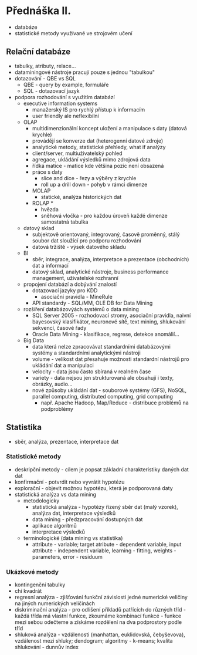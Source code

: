 # Přednáška II.
* databáze
* statistické metody využívané ve strojovém učení

## Relační databáze
* tabulky, atributy, relace...
* dataminingové nástroje pracují pouze s jednou "tabulkou"
* dotazování - QBE vs SQL
    * QBE - query by example, formuláře
    * SQL - dotazovací jazyk
* podpora rozhodování s využitím databází
    * executive information systems
        * manažerský IS pro rychlý přístup k informacím
        * user friendly ale neflexibilní
    * OLAP
        * multidimenzionální koncept uložení a manipulace s daty (datová krychle)
        * provádějí se konverze dat (heterogenní datové zdroje)
        * analytické metody, statistické přehledy, what if analýzy
        * client/server, multiuživatelský pohled
        * agregace, ukládání výsledků mimo zdrojová data
        * řídká matice - matice kde většina pozic není obsazená
        * práce s daty
            * slice and dice - řezy a výběry z krychle
            * roll up a drill down - pohyb v rámci dimenze
        * MOLAP
            * statické, analýza historických dat
        * ROLAP
            * 
            * hvězda
            * sněhová vločka - pro každou úroveň každé dimenze samostatná tabulka
    * datový sklad
        * subjektově orientovaný, integrovaný, časově proměnný, stálý soubor dat sloužící pro podporu rozhodování
        * datová tržiště - výsek datového skladu
    * BI
        * sběr, integrace, analýza, interpretace a prezentace (obchodních) dat a informací
        * datový sklad, analytické nástroje, business performance management, uživatelské rozhranní
    * propojení databází a dobývání znalostí
        * dotazovací jazyky pro KDD
            * asociační pravidla - MineRule
        * API standardy - SQL/MM, OLE DB for Data Mining
    * rozšíření databázovýách systémů o data mining
        * SQL Server 2005 - rozhodovací stromy, asociační pravidla, naivní bayesovský klasifikátor, neuronové sítě, text mining, shlukování sekvencí, časové řady
        * Oracle Data Mining - klasifikace, regrese, detekce anomálií...
    * Big Data
        * data která nelze zpracovávat standardními databázovými systémy a standardními analytickými nástroji
        * volume - velikost dat přesahuje možnosti standardní nástrojů pro ukládání dat a manipulaci
        * velocity - data jsou často sbíraná v realném čase
        * variety - data nejsou jen strukturovaná ale obsahují i texty, obrázky, audio...
        * nové způsoby ukládání dat - souborové systémy (GFS), NoSQL, parallel computing, distributed computing, grid computing
            * např. Apache Hadoop, Map/Reduce - distribuce problémů na podproblémy

## Statistika
* sběr, analýza, prezentace, interpretace dat
### Statistické metody
* deskripční metody - cílem je popsat základní charakteristiky daných dat dat
* konfirmační - potvrdit nebo vyvrátit hypotézu
* explorační - objevit možnou hypotézu, která je podporovaná daty
* statistická analýza vs data mining
    * metodologicky
        * statistická analýza - hypotézy řízený sběr dat (malý vzorek), analýza dat, interpretace výsledků
        * data mining - předzpracování dostupných dat
        * aplikace algoritmů
        * interpretace výsledků
    * terminologické (data mining vs statistika)
        * attribute - variable; target atribute - dependent variable, input attribute - independent variable, learning - fitting, weights - parameters, error - residuum
### Ukázkové metody
* kontingenční tabulky
* chí kvadrát
* regresní analýza - zjišťování funkční závislosti jedné numerické veličiny na jiných numerických veličinách
* diskriminační analýza - pro odlišení příkladů patřících do různých tříd - každá třída má vlastní funkce, zkoumáme kombinací funkcé - funkce mezi sebou odečteme a získáme rozdělení na dva podprostory podle tříd
* shluková analýza - vzdálenosti (manhattan, euklidovská, čebyševova), vzdálenost mezi shluky; dendogram; algoritmy - k-means; kvalita shlukování - dunnův index
